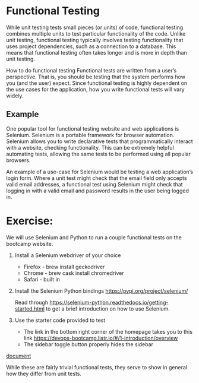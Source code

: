 # Functional Testing
While unit testing tests small pieces (or units) of code, functional testing combines multiple units to test particular functionality of the code. Unlike unit testing, functional testing typically involves testing functionality that uses project dependencies, such as a connection to a database. This means that functional testing often takes longer and is more in depth than unit testing. 

How to do functional testing
Functional tests are written from a user’s perspective. That is, you should be testing that the system performs how you (and the user) expect. Since functional testing is highly dependent on the use cases for the application, how you write functional tests will vary widely. 

## Example
One popular tool for functional testing website and web applications is Selenium. Selenium is a portable framework for browser automation. Selenium allows you to write declarative tests that programmatically interact with a website, checking functionality. This can be extremely helpful automating tests, allowing the same tests to be performed using all popular browsers. 

An example of a use-case for Selenium would be testing a web application’s login form. Where a unit test might check that the email field only accepts valid email addresses, a functional test using Selenium might check that logging in with a valid email and password results in the user being logged in.

# Exercise:

We will use Selenium and Python to run a couple functional tests on the bootcamp website. 

1. Install a Selenium webdriver of your choice
    * Firefox - brew install geckodriver
    * Chrome - brew cask install chromedriver
    * Safari - built in
2. Install the Selenium Python bindings https://pypi.org/project/selenium/

    Read through https://selenium-python.readthedocs.io/getting-started.html to get a brief introduction on how to use Selenium.

3. Use the starter code provided to test
    * The link in the bottom right corner of the homepage takes you to this link https://devops-bootcamp.liatr.io/#/1-introduction/overview
    * The sidebar toggle button properly hides the sidebar

[document](https://raw.githubusercontent.com/PaulDHenson/devops-bootcamp/master/examples/codeQuality/selenium-frame.py ':include :type=code python')

While these are fairly trivial functional tests, they serve to show in general how they differ from unit tests.




